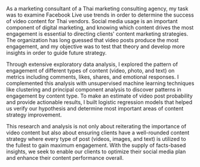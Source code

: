 As a marketing consultant of a Thai marketing consulting agency, my task was to examine Facebook Live use trends in order to determine the success of video content for Thai vendors. 
Social media usage is an important component of digital marketing, and knowing which content drives the most engagement is essential to directing clients' content marketing strategies. 
The organization has long guessed that video posts produce the most engagement, and my objective was to test that theory and develop more insights in order to guide future strategy.

Through extensive exploratory data analysis, I explored the pattern of engagement of different types of content (video, photo, and text) on metrics including comments, likes, shares, and emotional responses. 
I complemented this analysis with unsupervised machine learning techniques like clustering and principal component analysis to discover patterns in engagement by content type. 
To make an estimate of video post probability and provide actionable results, I built logistic regression models that helped us verify our hypothesis and determine most important areas of content strategy improvement.

This research and analysis is not only about reiterating the importance of video content but also about ensuring clients have a well-rounded content strategy where every type of post (videos, images, and text) is utilized to the fullest to gain maximum engagement. 
With the supply of facts-based insights, we seek to enable our clients to optimize their social media plan and enhance their content performance overall.
